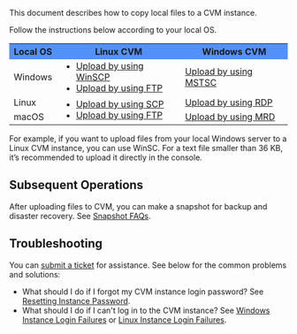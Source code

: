 
This document describes how to copy local files to a CVM instance.

Follow the instructions below according to your local OS.

 <table>
      <tr bgcolor=#5291F8>
        <th >Local OS</th>
        <th>Linux CVM</th>
        <th>Windows CVM</th>		
      </tr>
      <tr>
        <td> Windows </td>
				<td>
					<ul style="margin: 0;"><li><a href="https://intl.cloud.tencent.com/document/product/213/2131">Upload by using WinSCP</a></li>
					<li><a href="https://intl.cloud.tencent.com/document/product/213/2132">Upload by using FTP</a></li></ul>
				</td>
				<td><a href="https://intl.cloud.tencent.com/document/product/213/2761">Upload by using MSTSC</a></td>
      </tr>
      <tr>
        <td> Linux </td>
				<td rowspan=2>
					<ul style="margin: 0;"><li><a href="https://intl.cloud.tencent.com/document/product/213/2133">Upload by using SCP</a></li>
					<li><a href="https://intl.cloud.tencent.com/document/product/213/35307">Upload by using FTP</a></li></ul></td>
				<td><a href="https://intl.cloud.tencent.com/document/product/213/34822">Upload by using RDP</a></td>
      </tr>
      <tr>
        <td>macOS</td>
        <td><a href="https://intl.cloud.tencent.com/document/product/213/34820">Upload by using MRD</a></td>
      </tr>
    </table>
For example, if you want to upload files from your local Windows server to a Linux CVM instance, you can use WinSC.

<dx-alert infotype="explain" title="">
For a text file smaller than 36 KB, it’s recommended to upload it directly in the console.
</dx-alert>





## Subsequent Operations
After uploading files to CVM, you can make a snapshot for backup and disaster recovery. See [Snapshot FAQs](https://intl.cloud.tencent.com/document/product/362/17820).

## Troubleshooting
You can [submit a ticket](https://console.intl.cloud.tencent.com/workorder/category) for assistance. 
See below for the common problems and solutions: 
- What should I do if I forgot my CVM instance login password?
See [Resetting Instance Password](https://intl.cloud.tencent.com/document/product/213/16566).
- What should I do if I can't log in to the CVM instance?
See [Windows Instance Login Failures](https://intl.cloud.tencent.com/document/product/213/10339) or [Linux Instance Login Failures](https://intl.cloud.tencent.com/document/product/213/32500).


